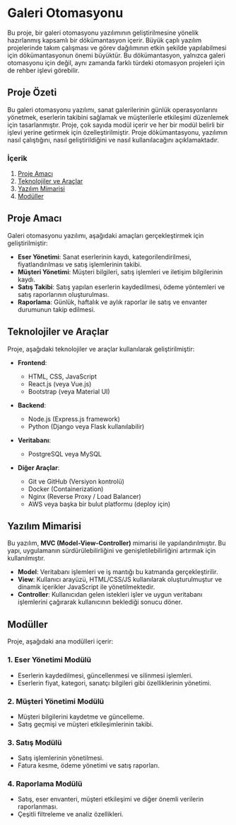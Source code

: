 # Galeri Otomasyonu

Bu proje, bir galeri otomasyonu yazılımının geliştirilmesine yönelik hazırlanmış kapsamlı bir dökümantasyon içerir. Büyük çaplı yazılım projelerinde takım çalışması ve görev dağılımının etkin şekilde yapılabilmesi için dökümantasyonun önemi büyüktür. Bu dökümantasyon, yalnızca galeri otomasyonu için değil, aynı zamanda farklı türdeki otomasyon projeleri için de rehber işlevi görebilir.

## Proje Özeti

Bu galeri otomasyonu yazılımı, sanat galerilerinin günlük operasyonlarını yönetmek, eserlerin takibini sağlamak ve müşterilerle etkileşimi düzenlemek için tasarlanmıştır. Proje, çok sayıda modül içerir ve her bir modül belirli bir işlevi yerine getirmek için özelleştirilmiştir. Proje dökümantasyonu, yazılımın nasıl çalıştığını, nasıl geliştirildiğini ve nasıl kullanılacağını açıklamaktadır.

### İçerik

1. [Proje Amacı](#proje-amacı)
2. [Teknolojiler ve Araçlar](#teknolojiler-ve-araçlar)
3. [Yazılım Mimarisi](#yazılım-mimarisi)
4. [Modüller](#modüller)


## Proje Amacı

Galeri otomasyonu yazılımı, aşağıdaki amaçları gerçekleştirmek için geliştirilmiştir:

- **Eser Yönetimi**: Sanat eserlerinin kaydı, kategorilendirilmesi, fiyatlandırılması ve satış işlemlerinin takibi.
- **Müşteri Yönetimi**: Müşteri bilgileri, satış işlemleri ve iletişim bilgilerinin kaydı.
- **Satış Takibi**: Satış yapılan eserlerin kaydedilmesi, ödeme yöntemleri ve satış raporlarının oluşturulması.
- **Raporlama**: Günlük, haftalık ve aylık raporlar ile satış ve envanter durumunun takip edilmesi.

## Teknolojiler ve Araçlar

Proje, aşağıdaki teknolojiler ve araçlar kullanılarak geliştirilmiştir:

- **Frontend**:
  - HTML, CSS, JavaScript
  - React.js (veya Vue.js)
  - Bootstrap (veya Material UI)
  
- **Backend**:
  - Node.js (Express.js framework)
  - Python (Django veya Flask kullanılabilir)
  
- **Veritabanı**:
  - PostgreSQL veya MySQL
  
- **Diğer Araçlar**:
  - Git ve GitHub (Versiyon kontrolü)
  - Docker (Containerization)
  - Nginx (Reverse Proxy / Load Balancer)
  - AWS veya başka bir bulut platformu (deploy için)
  
## Yazılım Mimarisi

Bu yazılım, **MVC (Model-View-Controller)** mimarisi ile yapılandırılmıştır. Bu yapı, uygulamanın sürdürülebilirliğini ve genişletilebilirliğini artırmak için kullanılmıştır.

- **Model**: Veritabanı işlemleri ve iş mantığı bu katmanda gerçekleştirilir.
- **View**: Kullanıcı arayüzü, HTML/CSS/JS kullanılarak oluşturulmuştur ve dinamik içerikler JavaScript ile yönetilmektedir.
- **Controller**: Kullanıcıdan gelen istekleri işler ve uygun veritabanı işlemlerini çağırarak kullanıcının beklediği sonucu döner.

## Modüller

Proje, aşağıdaki ana modülleri içerir:

### 1. **Eser Yönetimi Modülü**
  - Eserlerin kaydedilmesi, güncellenmesi ve silinmesi işlemleri.
  - Eserlerin fiyat, kategori, sanatçı bilgileri gibi özelliklerinin yönetimi.
  
### 2. **Müşteri Yönetimi Modülü**
  - Müşteri bilgilerini kaydetme ve güncelleme.
  - Satış geçmişi ve müşteri etkileşimlerinin takibi.
  
### 3. **Satış Modülü**
  - Satış işlemlerinin yönetilmesi.
  - Fatura kesme, ödeme yönetimi ve satış raporları.
  
### 4. **Raporlama Modülü**
  - Satış, eser envanteri, müşteri etkileşimi ve diğer önemli verilerin raporlanması.
  - Çeşitli filtreleme ve analiz özellikleri.





